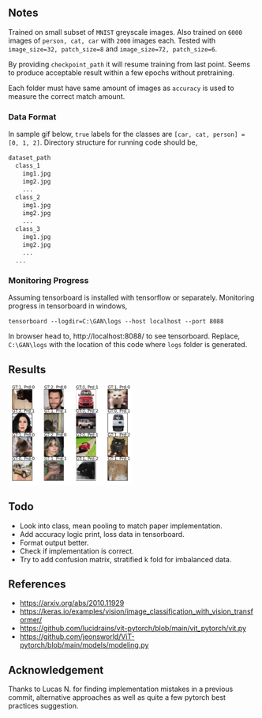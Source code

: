 ## Notes

Trained on small subset of `MNIST` greyscale images. Also trained on `6000` images of `person, cat, car` with `2000` images each. Tested with `image_size=32, patch_size=8` and `image_size=72, patch_size=6`.

By providing `checkpoint_path` it will resume training from last point. Seems to produce acceptable result within a few epochs without pretraining.

Each folder must have same amount of images as `accuracy` is used to measure the correct match amount.

### Data Format

In sample gif below, `true` labels for the classes are `[car, cat, person] = [0, 1, 2]`. Directory structure for running code should be,

```
dataset_path
  class_1
    img1.jpg
    img2.jpg
    ...
  class_2
    img1.jpg
    img2.jpg
    ...
  class_3
    img1.jpg
    img2.jpg
    ...
  ...
```

### Monitoring Progress

Assuming tensorboard is installed with tensorflow or separately. Monitoring progress in tensorboard in windows,

```
tensorboard --logdir=C:\GAN\logs --host localhost --port 8088
```

In browser head to, http://localhost:8088/ to see tensorboard. Replace, `C:\GAN\logs` with the location of this code where `logs` folder is generated.



## Results

<img src="results/vit.gif" width=50% height=50%>

## Todo

- Look into class, mean pooling to match paper implementation.
- Add accuracy logic print, loss data in tensorboard.
- Format output better.
- Check if implementation is correct.
- Try to add confusion matrix, stratified k fold for imbalanced data.


## References
- https://arxiv.org/abs/2010.11929
- https://keras.io/examples/vision/image_classification_with_vision_transformer/
- https://github.com/lucidrains/vit-pytorch/blob/main/vit_pytorch/vit.py
- https://github.com/jeonsworld/ViT-pytorch/blob/main/models/modeling.py

## Acknowledgement

Thanks to Lucas N. for finding implementation mistakes in a previous commit, alternative approaches as well as quite a few pytorch best practices suggestion.
